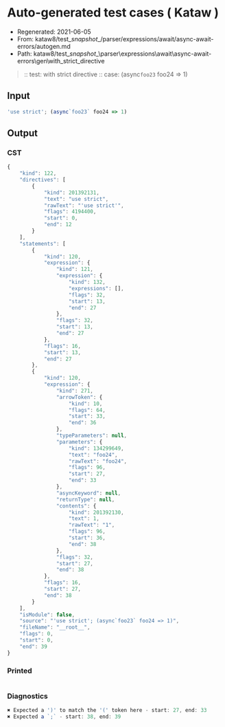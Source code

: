 # Auto-generated test cases ( Kataw )
- Regenerated: 2021-06-05
- From: kataw8/test\__snapshot__/parser/expressions/await/async-await-errors/autogen.md
- Path: kataw8/test\__snapshot__\parser\expressions\await\async-await-errors\gen\with_strict_directive
> :: test: with strict directive
> :: case: (async`foo23` foo24 => 1)
## Input

`````js
'use strict'; (async`foo23` foo24 => 1)
`````
## Output

### CST

```javascript
{
    "kind": 122,
    "directives": [
        {
            "kind": 201392131,
            "text": "use strict",
            "rawText": "'use strict'",
            "flags": 4194400,
            "start": 0,
            "end": 12
        }
    ],
    "statements": [
        {
            "kind": 120,
            "expression": {
                "kind": 121,
                "expression": {
                    "kind": 132,
                    "expressions": [],
                    "flags": 32,
                    "start": 13,
                    "end": 27
                },
                "flags": 32,
                "start": 13,
                "end": 27
            },
            "flags": 16,
            "start": 13,
            "end": 27
        },
        {
            "kind": 120,
            "expression": {
                "kind": 271,
                "arrowToken": {
                    "kind": 10,
                    "flags": 64,
                    "start": 33,
                    "end": 36
                },
                "typeParameters": null,
                "parameters": {
                    "kind": 134299649,
                    "text": "foo24",
                    "rawText": "foo24",
                    "flags": 96,
                    "start": 27,
                    "end": 33
                },
                "asyncKeyword": null,
                "returnType": null,
                "contents": {
                    "kind": 201392130,
                    "text": 1,
                    "rawText": "1",
                    "flags": 96,
                    "start": 36,
                    "end": 38
                },
                "flags": 32,
                "start": 27,
                "end": 38
            },
            "flags": 16,
            "start": 27,
            "end": 38
        }
    ],
    "isModule": false,
    "source": "'use strict'; (async`foo23` foo24 => 1)",
    "fileName": "__root__",
    "flags": 0,
    "start": 0,
    "end": 39
}
```

### Printed

```javascript

```

### Diagnostics

```javascript
✖ Expected a ')' to match the '(' token here - start: 27, end: 33
✖ Expected a `;` - start: 38, end: 39

```

